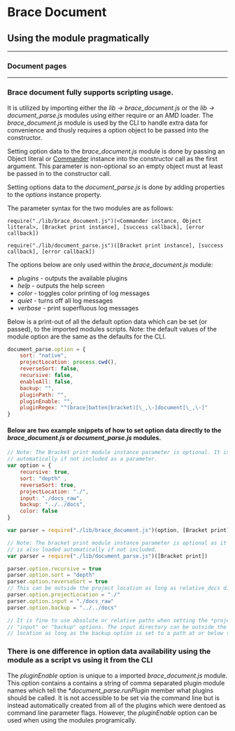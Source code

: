 # Brace Document
## Using the module pragmatically

---
### Document pages

---

### Brace document fully supports scripting usage.
It is utilized by importing either the *lib -> brace_document.js* or the *lib -> document_parse.js* modules using either require or an AMD loader. The *brace_document.js* module is used by the CLI to handle extra data for convenience and thusly requires a option object to be passed into the constructor.

Setting option data to the *brace_document.js* module is done by passing an Object literal or [Commander](https://npmjs.org/packages/commander) instance into the constructor call as the first argument. This parameter is non-optional so an empty object must at least be passed in to the constructor call.

Setting options data to the *document_parse.js* is done by adding properties to the *options* instance property.

The parameter syntax for the two modules are as follows:

```require("./lib/brace_document.js")(<Commander instance, Object litteral>, [Bracket print instance], [success callback], [error callback])```

```require("./lib/document_parse.js")([Bracket print instance], [success callback], [error callback])```

The options below are only used within the *brace_document.js* module:

* *plugins* - outputs the available plugins
* *help* - outputs the help screen
* *color* - toggles color printing of log messages
* *quiet* - turns off all log messages
* *verbose* - print superfluous log messages

Below is a print-out of all the default option data which can be set (or passed), to the imported modules scripts. Note: the default values of the module option are the same as the defaults for the CLI.

```javascript
document_parse.option = {
	sort: "native",
	projectLocation: process.cwd(),
	reverseSort: false,
	recursive: false,
	enableAll: false,
	backup: "",
	pluginPath: "",
	pluginEnable: "",
	pluginRegex: "^(brace|batten|bracket)[\_,\-]document[\_,\-]"
}
```

#### Below are two example snippets of how to set option data directly to the *brace_document.js* or *document_parse.js* modules.
```javascript
// Note: The Bracket print module instance parameter is optional. It is loaded
// automatically if not included as a parameter.
var option = {
	recursive: true,
	sort: "depth" ,
	reverseSort: true,
	projectLocation: "./",
	input: "./docs_raw",
	backup: "../../docs",
	color: false
}

var parser = require("./lib/brace_document.js")(option, [Bracket print])

```

```javascript
// Note: The bracket print module instance parameter is optional as it
// is also loaded automatically if not included.
var parser = require("./lib/document_parse.js")([Bracket print])

parser.option.recursive = true
parser.option.sort = "depth"
parser.option.reverseSort = true
// This can be outside the project location as long as relative_docs dir is not.
parser.option.projectLocation = "./"
parser.option.input = "./docs_raw"
parser.option.backup = "../../docs"

// It is fine to use absolute or relative paths when setting the *projectLocation*,
// "input" or "backup" options. The input directory can be outside the project
// location as long as the backup option is set to a path at or below the project location.
```

### There is one difference in option data availability using the module as a script vs using it from the CLI
The *pluginEnable* option is unique to a imported *brace_document.js* module. This option contains a contains a string of comma separated plugin module names which tell the **document_parse.runPlugin* member what plugins should be called. It is not accessible to be set via the command line but is instead automatically created from all of the plugins which were dentoed as command line parameter flags.
However, the *pluginEnable* option can be used when using the modules programically.
